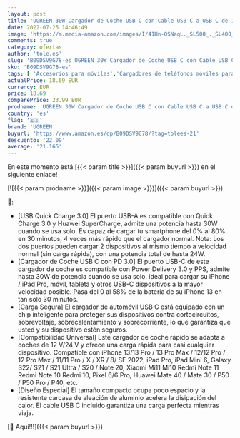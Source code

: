 ```yaml
---
layout: post
title: 'UGREEN 30W Cargador de Coche USB C con Cable USB C a USB C de 1M  24W Cargador de Vehículo Tipo C y Tipo A Compatible con iPhone 13/12 Pro MAX SE 3 iPad Pro Galaxy S22 S21 S20 S10 Note 20 Xiaomi Mi11'
date: 2022-07-25 14:46:49
image: 'https://m.media-amazon.com/images/I/41Hn-QSNaqL._SL500_._SL400_.jpg'
comments: true
category: ofertas
author: 'tole.es'
slug: 'B09DSV9G78-es UGREEN 30W Cargador de Coche USB C con Cable USB C a USB C...'
sku: 'B09DSV9G78-es'
tags: [ 'Accesorios para móviles','Cargadores de teléfonos móviles para coches','Cargadores para móviles','Comunicación móvil y accesorios','Electrónica','ipad','iphone','ugreen','🇪🇸', ]
actualPrice: 18.69 EUR
currency: EUR
price: 18.69
comparePrice: 23.99 EUR
prodname: 'UGREEN 30W Cargador de Coche USB C con Cable USB C a USB C de 1M  24W Cargador de Vehículo Tipo C y Tipo A Compatible con iPhone 13/12 Pro MAX SE 3 iPad Pro Galaxy S22 S21 S20 S10 Note 20 Xiaomi Mi11'
country: 'es'
flag: '🇪🇸'
brand: 'UGREEN'
buyurl: 'https://www.amazon.es/dp/B09DSV9G78/?tag=tolees-21'
descuento: '22.09'
average: '21.165'
---
```


En este momento está [{{< param title >}}]({{< param buyurl >}}) en el siguiente enlace!

[![{{< param prodname >}}]({{< param image >}})]({{< param buyurl >}})

🔎:

- [USB Quick Charge 3.0] El puerto USB-A es compatible con Quick Charge 3.0 y Huawei SuperCharge, admite una potencia hasta 30W cuando se usa solo. Es capaz de cargar tu smartphone del 0% al 80% en 30 minutos, 4 veces más rápido que el cargador normal. Nota: Los dos puertos pueden cargar 2 dispositivos al mismo tiempo a velocidad normal (sin carga rápida), con una potencia total de hasta 24W.
- [Cargador de Coche USB C con PD 3.0] El puerto USB-C de este cargador de coche es compatible con Power Delivery 3.0 y PPS, admite hasta 30W de potencia cuando se usa solo, ideal para cargar su iPhone / iPad Pro, móvil, tableta y otros USB-C dispositivos a la mayor velocidad posible. Pasa del 0 al 58% de la batería de su iPhone 13 en tan solo 30 minutos.
- [Carga Segura] El cargador de automóvil USB C está equipado con un chip inteligente para proteger sus dispositivos contra cortocircuitos, sobrevoltaje, sobrecalentamiento y sobrecorriente, lo que garantiza que usted y su dispositivo estén seguros.
- [Compatibilidad Universal] Este cargador de coche rápido se adapta a coches de 12 V/24 V y ofrece una carga rápida para casi cualquier dispositivo. Compatible con iPhone 13/13 Pro / 13 Pro Max / 12/12 Pro / 12 Pro Max / 11/11 Pro / X / XR / 8/ SE 2022, iPad Pro, iPad Mini 6, Galaxy S22/ S21 / S21 Ultra / S20 / Note 20, Xiaomi Mi11 Mi10 Redmi Note 11 Redmi Note 10 Redmi 10, Pixel 6/6 Pro, Huawei Mate 40 / Mate 30 / P50 / P50 Pro / P40, etc.
- [Diseño Especial] El tamaño compacto ocupa poco espacio y la resistente carcasa de aleación de aluminio acelera la disipación del calor. El cable USB C incluido garantiza una carga perfecta mientras viaja.

[🛒 Aquí!!!]({{< param buyurl >}})
